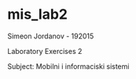 # mis_lab2

Simeon Jordanov - 192015

Laboratory Exercises 2

Subject: Mobilni i informaciski sistemi


